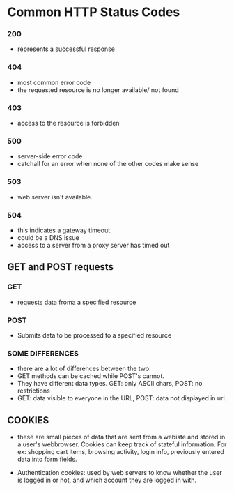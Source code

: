 # Common HTTP Status Codes

### 200
- represents a successful response

### 404
- most common error code
- the requested resource is no longer available/ not found

### 403
- access to the resource is forbidden

### 500
- server-side error code
- catchall for an error when none of the other codes make sense

### 503
- web server isn't available.

### 504
- this indicates a gateway timeout.
- could be a DNS issue
- access to a server from a proxy server has timed out


## GET and POST requests

### GET
- requests data froma a specified resource

### POST
- Submits data to be processed to a specified resource

### SOME DIFFERENCES
- there are a lot of differences between the two.
- GET methods can be cached while POST's cannot.
- They have different data types. GET: only ASCII chars, POST: no restrictions
- GET: data visible to everyone in the URL, POST: data not displayed in url.


## COOKIES
- these are small pieces of data that are sent from a webiste and stored in a user's webbrowser. Cookies can keep track of stateful information. For ex: shopping cart items, browsing activity, login info, previously entered data into form fields.
* Authentication cookies: used by web servers to know whether the user is logged in or not, and which account they are logged in with.